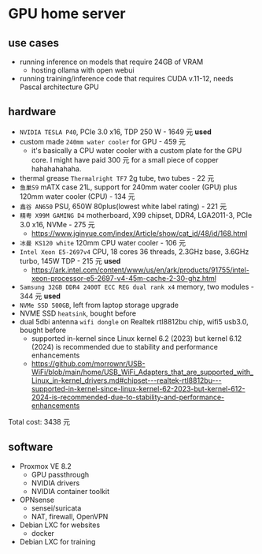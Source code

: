 # GPU home server

## use cases

- running inference on models that require 24GB of VRAM
  - hosting ollama with open webui
- running training/inference code that requires CUDA v.11-12, needs Pascal architecture GPU

## hardware

- `NVIDIA TESLA P40`, PCIe 3.0 x16, TDP 250 W - 1649 元 **used**
- custom made `240mm water cooler` for GPU - 459 元
  - it's basically a CPU water cooler with a custom plate for the GPU core. I might have paid 300 元 for a small piece of copper hahahahahaha.
- thermal grease `Thermalright TF7` 2g tube, two tubes - 22 元
- `鱼巢S9` mATX case 21L, support for 240mm water cooler (GPU) plus 120mm water cooler (CPU) - 134 元
- `鑫谷 AN650` PSU, 650W 80plus(lowest white label rating) - 221 元
- `精粤 X99M GAMING D4` motherboard, X99 chipset, DDR4, LGA2011-3, PCIe 3.0 x16, NVMe - 275 元
  - https://www.jginyue.com/index/Article/show/cat_id/48/id/168.html
- `冰曼 KS120 white` 120mm CPU water cooler - 106 元
- `Intel Xeon E5-2697v4` CPU, 18 cores 36 threads, 2.3GHz base, 3.6GHz turbo, 145W TDP - 215 元 **used**
  - https://ark.intel.com/content/www/us/en/ark/products/91755/intel-xeon-processor-e5-2697-v4-45m-cache-2-30-ghz.html
- `Samsung 32GB DDR4 2400T ECC REG dual rank x4` memory, two modules - 344 元 **used**
- `NVMe SSD 500GB`, left from laptop storage upgrade
- NVME SSD `heatsink`, bought before
- dual 5dbi antenna `wifi dongle` on Realtek rtl8812bu chip, wifi5 usb3.0, bought before
  - supported in-kernel since Linux kernel 6.2 (2023) but kernel 6.12 (2024) is recommended due to stability and performance enhancements
  - https://github.com/morrownr/USB-WiFi/blob/main/home/USB_WiFi_Adapters_that_are_supported_with_Linux_in-kernel_drivers.md#chipset---realtek-rtl8812bu---supported-in-kernel-since-linux-kernel-62-2023-but-kernel-612-2024-is-recommended-due-to-stability-and-performance-enhancements

Total cost: 3438 元

## software

- Proxmox VE 8.2
  - GPU passthrough
  - NVIDIA drivers
  - NVIDIA container toolkit
- OPNsense
  - sensei/suricata
  - NAT, firewall, OpenVPN
- Debian LXC for websites
  - docker
- Debian LXC for training
